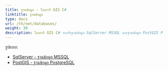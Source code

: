 ```yaml
---
title: ฐานข้อมูล - ไลบรารี GIS C#
linktitle: ฐานข้อมูล
type: docs
url: /th/net/databases/
weight: 30
description: ไลบรารี GIS C# รองรับฐานข้อมูล SqlServer MSSQL และฐานข้อมูล PostGIS PostgreSQL
---
```


รูปแบบ:

- [SqlServer - ฐานข้อมูล MSSQL](/gis/th/sql-server/)
- [PostGIS - ฐานข้อมูล PostgreSQL](/gis/th/postgre-sql/)

